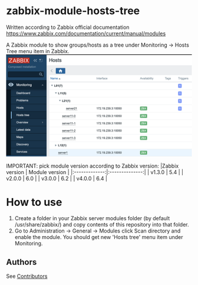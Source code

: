 # zabbix-module-hosts-tree
Written according to Zabbix official documentation [<https://www.zabbix.com/documentation/current/manual/modules>](https://www.zabbix.com/documentation/current/en/devel/modules/file_structure)

A Zabbix module to show groups/hosts as a tree under Monitoring -> Hosts Tree menu item in Zabbix.
![screenshot](screenshots/zabbix-module-hosts-tree-1.png)

IMPORTANT: pick module version according to Zabbix version:
|Zabbix version | Module version |
|:-------------:|:--------------:|
|    v1.3.0     |     5.4        |
|    v2.0.0     |     6.0        |
|    v3.0.0     |     6.2        |
|    v4.0.0     |     6.4        |

# How to use
1) Create a folder in your Zabbix server modules folder (by default /usr/share/zabbix/) and copy contents of this repository into that folder.
2) Go to Administration -> General -> Modules click Scan directory and enable the module. You should get new 'Hosts tree' menu item under Monitoring.

## Authors
See [Contributors](https://github.com/BGmot/zabbix-module-hosts-tree/graphs/contributors)
